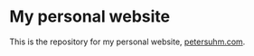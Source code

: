 # My personal website

This is the repository for my personal website, [petersuhm.com](http://petersuhm.com).
